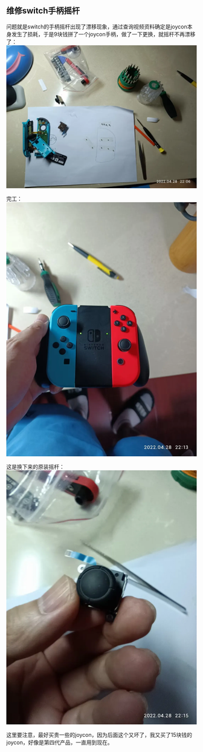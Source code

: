 ## 维修switch手柄摇杆
问题就是switch的手柄摇杆出现了漂移现象，通过查询视频资料确定是joycon本身发生了损耗，于是9块钱拼了一个joycon手柄，做了一下更换，就摇杆不再漂移了：
![摇杆](../images/2-维修电子设备/01-维修switch手柄摇杆/摇杆.webp)

完工：
![摇杆1](../images/2-维修电子设备/01-维修switch手柄摇杆/摇杆1.webp)

这是换下来的原装摇杆：
![摇杆2](../images/2-维修电子设备/01-维修switch手柄摇杆/摇杆2.webp)

这里要注意，最好买贵一些的joycon，因为后面这个又坏了，我又买了15块钱的joycon，好像是第四代产品，一直用到现在。